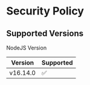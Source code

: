# Security Policy

## Supported Versions

NodeJS Version

| Version | Supported          |
| ------- | ------------------ |
| v16.14.0   | :white_check_mark: |